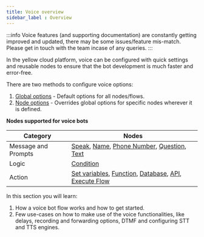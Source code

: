 ```yaml
---
title: Voice overview
sidebar_label : Overview
---
```


:::info
Voice features (and supporting documentation) are constantly getting improved and updated, there may be some issues/feature mis-match. 
Please get in touch with the team incase of any queries.
:::

In the yellow cloud platform, voice can be configured with quick settings and reusable nodes to ensure that the bot development is much faster and error-free. 


There are two methods to configure voice options:

1. [Global options](https://docs.yellow.ai/docs/platform_concepts/studio/tools#25-voice) - Default options for all nodes/flows.
2. [Node options](https://docs.yellow.ai/docs/platform_concepts/studio/build/nodes/nodes#32-configure-node-for-a-voice-bot) - Overrides global options for specific nodes wherever it is defined.

**Nodes supported for voice bots**


| Category            | Nodes                                     |
| ------------------- | ----------------------------------------- |
| Message and Prompts | [Speak](https://docs.yellow.ai/docs/platform_concepts/studio/build/nodes/prompt-nodes/#speak), [Name](https://docs.yellow.ai/docs/platform_concepts/studio/build/nodes/prompt-nodes/#11-name), [Phone Number](https://docs.yellow.ai/docs/platform_concepts/studio/build/nodes/prompt-nodes/#12-phone), [Question](https://docs.yellow.ai/docs/platform_concepts/studio/build/nodes/prompt-nodes/#21-question), [Text](https://docs.yellow.ai/docs/platform_concepts/studio/build/nodes/message-nodes#1-text) |
| Logic               | [Condition](https://docs.yellow.ai/docs/platform_concepts/studio/build/nodes/logic-nodes#1-condition)                                 |
|    Action                 |   [Set variables](https://docs.yellow.ai/docs/platform_concepts/studio/build/nodes/action-nodes#22-variables), [Function](https://docs.yellow.ai/docs/platform_concepts/studio/build/nodes/action-nodes#24-function), [Database](https://docs.yellow.ai/docs/platform_concepts/studio/build/nodes/action-nodes#23-database), [API](https://docs.yellow.ai/docs/platform_concepts/studio/build/nodes/action-nodes#21-api), [Execute Flow](https://docs.yellow.ai/docs/platform_concepts/studio/build/nodes/action-nodes#15-execute-flow)     |


In this section you will learn:
1. How a voice bot flow works and how to get started. 
2. Few use-cases on how to make use of the voice functionalities, like delays, recording and forwarding options, DTMF and configuring STT and TTS engines. 